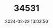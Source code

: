 ---
title: "34531"
category: "Blepharispermum hirtum"
draft: false
date: 2024-02-22 13:03:50
languages:
  Semitic (Other): ["Xfot"]
  Arabic: ["Xfot"]
---